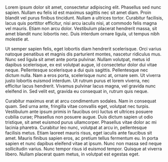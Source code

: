 Lorem ipsum dolor sit amet, consectetur adipiscing elit. Phasellus sed nunc sapien. Nullam eu felis id est maximus sagittis nec sit amet diam. Proin blandit vel purus finibus tincidunt. Nullam a ultrices tortor. Curabitur facilisis, lacus quis porttitor efficitur, nisi arcu iaculis nisi, at commodo felis magna vel mauris. Etiam non arcu dolor. Vestibulum placerat hendrerit massa, sit amet blandit nunc lobortis nec. Duis interdum ornare ligula, ut tempus nibh molestie at.

Ut semper sapien felis, eget lobortis diam hendrerit scelerisque. Orci varius natoque penatibus et magnis dis parturient montes, nascetur ridiculus mus. Nunc sed ligula sit amet ante porta pulvinar. Nullam volutpat, metus id dapibus scelerisque, ex est volutpat augue, id consectetur dolor dui vitae neque. Pellentesque scelerisque a dui quis sagittis. Pellentesque nec dictum nulla. Nam a eros porta, scelerisque nunc at, ornare sem. Ut viverra justo lobortis euismod interdum. Ut rutrum purus et lorem viverra, nec efficitur lacus hendrerit. Vivamus pulvinar lacus magna, vel gravida nunc eleifend in. Sed velit est, gravida eu consequat in, rutrum quis neque.

Curabitur maximus erat at arcu condimentum sodales. Nam in consequat quam. Sed urna ante, fringilla vitae convallis eget, volutpat nec turpis. Vestibulum ante ipsum primis in faucibus orci luctus et ultrices posuere cubilia curae; Phasellus non posuere augue. Duis dictum sapien ut odio tristique, sit amet euismod purus ullamcorper. Phasellus vitae dolor ac mi lacinia pharetra. Curabitur leo nunc, volutpat at arcu in, pellentesque facilisis metus. Etiam laoreet mauris risus, eget iaculis ante faucibus sit amet. Mauris finibus sapien eros, ac pretium tellus fermentum eu. In porta sapien et nunc dapibus eleifend vitae at ipsum. Nunc non massa sed neque sollicitudin varius. Nunc tempor risus id euismod tempor. Quisque at viverra libero. Nullam placerat quam metus, in volutpat est egestas eget.
